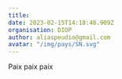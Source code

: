 ```yaml
---
title: 
date: 2023-02-15T14:18:48.909Z
organisation: DIOP 
author: aliaspeudio@gmail.com
avatar: "/img/pays/SN.svg"
---
```


Paix paix paix 